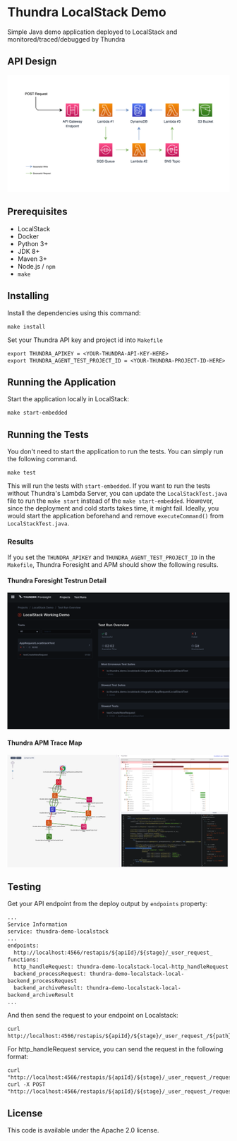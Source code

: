 # Thundra LocalStack Demo

Simple Java demo application deployed to LocalStack and monitored/traced/debugged by Thundra

## API Design

![API Design](./assets/localstack-demo-with-bg.drawio.png)

## Prerequisites

* LocalStack
* Docker
* Python 3+
* JDK 8+
* Maven 3+
* Node.js / `npm`
* `make`

## Installing

Install the dependencies using this command:
```
make install
```

Set your Thundra API key and project id into `Makefile`
```
export THUNDRA_APIKEY = <YOUR-THUNDRA-API-KEY-HERE>
export THUNDRA_AGENT_TEST_PROJECT_ID = <YOUR-THUNDRA-PROJECT-ID-HERE>
```

## Running the Application

Start the application locally in LocalStack:
```
make start-embedded
```

## Running the Tests

You don't need to start the application to run the tests. You can simply run the following command.

```
make test
```

This will run the tests with `start-embedded`. If you want to run the tests without Thundra's Lambda Server, you can update the `LocalStackTest.java` file to run the `make start` instead of the `make start-embedded`. However, since the deployment and cold starts takes time, it might fail. Ideally, you would start the application beforehand and remove `executeCommand()` from `LocalStackTest.java`.


### Results

If you set the `THUNDRA_APIKEY` and `THUNDRA_AGENT_TEST_PROJECT_ID` in the `Makefile`, Thundra Foresight and APM should show the following results.

#### Thundra Foresight Testrun Detail

![Foresight Testrun Detail](./assets/thundra-foresight-testrun-detail.png)

#### Thundra APM Trace Map

![APM Trace Map](./assets/thundra-apm-tracemap.png)

## Testing

Get your API endpoint from the deploy output by `endpoints` property:
```
...
Service Information
service: thundra-demo-localstack
...
endpoints:
  http://localhost:4566/restapis/${apiId}/${stage}/_user_request_
functions:
  http_handleRequest: thundra-demo-localstack-local-http_handleRequest
  backend_processRequest: thundra-demo-localstack-local-backend_processRequest
  backend_archiveResult: thundra-demo-localstack-local-backend_archiveResult
...
```

And then send the request to your endpoint on Localstack:
```
curl http://localhost:4566/restapis/${apiId}/${stage}/_user_request_/${path}
```

For http_handleRequest service, you can send the request in the following format:
```
curl "http://localhost:4566/restapis/${apiId}/${stage}/_user_request_/requests"
curl -X POST "http://localhost:4566/restapis/${apiId}/${stage}/_user_request_/requests"
```

## License

This code is available under the Apache 2.0 license.
